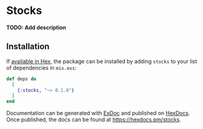 # Stocks

**TODO: Add description**

## Installation

If [available in Hex](https://hex.pm/docs/publish), the package can be installed
by adding `stocks` to your list of dependencies in `mix.exs`:

```elixir
def deps do
  [
    {:stocks, "~> 0.1.0"}
  ]
end
```

Documentation can be generated with [ExDoc](https://github.com/elixir-lang/ex_doc)
and published on [HexDocs](https://hexdocs.pm). Once published, the docs can
be found at <https://hexdocs.pm/stocks>.

